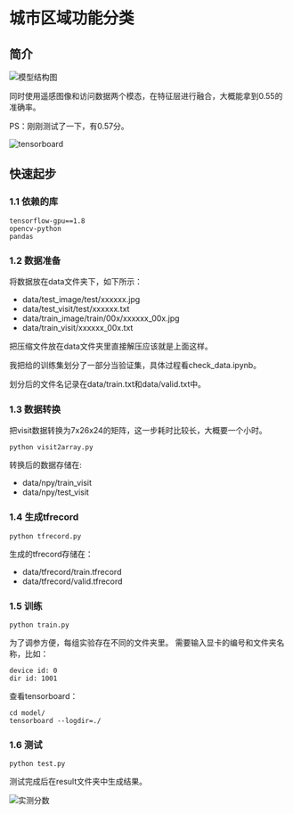 # 城市区域功能分类

## 简介

![模型结构图](F:\深度学习\代码\Baseline\README.assets\E0C5Mq.png)

同时使用遥感图像和访问数据两个模态，在特征层进行融合，大概能拿到0.55的准确率。

PS：刚刚测试了一下，有0.57分。

![tensorboard](F:\深度学习\代码\Baseline\README.assets\E0Puef.png)

## 快速起步
### 1.1 依赖的库
```
tensorflow-gpu==1.8
opencv-python
pandas 
```
### 1.2 数据准备
将数据放在data文件夹下，如下所示：
- data/test_image/test/xxxxxx.jpg
- data/test_visit/test/xxxxxx.txt
- data/train_image/train/00x/xxxxxx_00x.jpg
- data/train_visit/xxxxxx_00x.txt

把压缩文件放在data文件夹里直接解压应该就是上面这样。

我把给的训练集划分了一部分当验证集，具体过程看check_data.ipynb。

划分后的文件名记录在data/train.txt和data/valid.txt中。

### 1.3 数据转换
把visit数据转换为7x26x24的矩阵，这一步耗时比较长，大概要一个小时。
```
python visit2array.py
```
转换后的数据存储在:
- data/npy/train_visit
- data/npy/test_visit

### 1.4 生成tfrecord
```
python tfrecord.py
```
生成的tfrecord存储在：
- data/tfrecord/train.tfrecord
- data/tfrecord/valid.tfrecord

### 1.5 训练
```
python train.py
```
为了调参方便，每组实验存在不同的文件夹里。
需要输入显卡的编号和文件夹名称，比如：
```
device id: 0
dir id: 1001
```

查看tensorboard：
```
cd model/
tensorboard --logdir=./
```

### 1.6 测试
```
python test.py
```
测试完成后在result文件夹中生成结果。

![实测分数](F:\深度学习\代码\Baseline\README.assets\E0PYyq-1557036018970.png)

